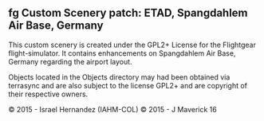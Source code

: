 fg Custom Scenery patch: ETAD, Spangdahlem Air Base, Germany
------------------------------------------------------------

This custom scenery is created under the GPL2+ License for the Flightgear flight-simulator.
It contains enhancements on Spangdahlem Air Base, Germany regarding the airport layout.


Objects located in the Objects directory may had been obtained via terrasync and are also subject to the license GPL2+ and are copyright of their respective owners.

:copyright: 2015 - Israel Hernandez (IAHM-COL)
:copyright: 2015 - J Maverick 16

